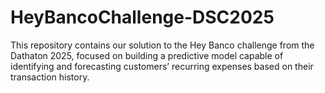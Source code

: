 # HeyBancoChallenge-DSC2025
This repository contains our solution to the Hey Banco challenge from the Dathaton 2025, focused on building a predictive model capable of identifying and forecasting customers’ recurring expenses based on their transaction history.
